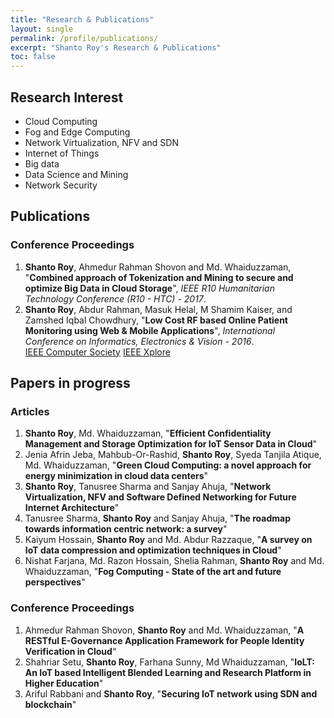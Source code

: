 ```yaml
---
title: "Research & Publications"
layout: single
permalink: /profile/publications/
excerpt: "Shanto Roy's Research & Publications"
toc: false
---
```


## Research Interest
* Cloud Computing
* Fog and Edge Computing
* Network Virtualization, NFV and SDN
* Internet of Things
* Big data
* Data Science and Mining
* Network Security

## Publications
### Conference Proceedings
1. **Shanto Roy**, Ahmedur Rahman Shovon and Md. Whaiduzzaman, "**Combined approach of Tokenization and Mining to secure and
optimize Big Data in Cloud Storage**", _IEEE R10 Humanitarian Technology Conference (R10 - HTC) - 2017_.
2. **Shanto Roy**, Abdur Rahman, Masuk Helal, M Shamim Kaiser, and Zamshed Iqbal Chowdhury, "**Low Cost RF based Online Patient 
Monitoring using Web & Mobile Applications**", _International Conference on Informatics, Electronics & Vision - 2016_.   
[IEEE Computer Society](https://www.computer.org/csdl/proceedings/iciev/2016/1269/00/07760125-abs.html) 
[IEEE Xplore](http://ieeexplore.ieee.org/abstract/document/7760125/)

## Papers in progress
### Articles
1. **Shanto Roy**, Md. Whaiduzzaman, "**Efficient Confidentiality Management and Storage Optimization for IoT Sensor Data in Cloud**"
2. Jenia Afrin Jeba, Mahbub-Or-Rashid, **Shanto Roy**, Syeda Tanjila Atique, Md. Whaiduzzaman, "**Green Cloud Computing: a novel approach 
for energy minimization in cloud data centers**"
3. **Shanto Roy**, Tanusree Sharma and Sanjay Ahuja, "**Network Virtualization, NFV and Software Defined Networking 
for Future Internet Architecture**"
4. Tanusree Sharma, **Shanto Roy** and Sanjay Ahuja, "**The roadmap towards information centric network: a survey**"
5. Kaiyum Hossain, **Shanto Roy** and Md. Abdur Razzaque, "**A survey on IoT data compression and optimization techniques in Cloud**"
6. Nishat Farjana, Md. Razon Hossain, Shelia Rahman, **Shanto Roy** and 
Md. Whaiduzzaman, "**Fog Computing - State of the art and future perspectives**"

### Conference Proceedings
1. Ahmedur Rahman Shovon, **Shanto Roy** and Md. Whaiduzzaman, "**A RESTful E-Governance Application Framework for People Identity 
Verification in Cloud**“
2. Shahriar Setu, **Shanto Roy**, Farhana Sunny, Md Whaiduzzaman, "**IoLT: An IoT based Intelligent Blended Learning and Research 
Platform in Higher Education**"
3. Ariful Rabbani and **Shanto Roy**, "**Securing IoT network using SDN and blockchain**"


